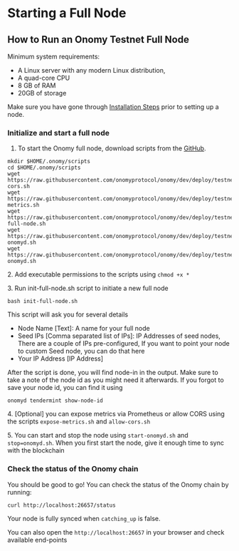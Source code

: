 # Starting a Full Node

## How to Run an Onomy Testnet Full Node

Minimum system requirements:

* A Linux server with any modern Linux distribution,
* A quad-core CPU
* 8 GB of RAM
* 20GB of storage

Make sure you have gone through [Installation Steps](pre-installation-steps.md) prior to setting up a node.

### Initialize and start a full node

1. To start the Onomy full node, download scripts from the [GitHub](https://github.com/onomyprotocol/onomy/tree/dev/deploy/testnet/scripts).

```
mkdir $HOME/.onomy/scripts
cd $HOME/.onomy/scripts
wget https://raw.githubusercontent.com/onomyprotocol/onomy/dev/deploy/testnet/scripts/allow-cors.sh
wget https://raw.githubusercontent.com/onomyprotocol/onomy/dev/deploy/testnet/scripts/expose-metrics.sh
wget https://raw.githubusercontent.com/onomyprotocol/onomy/dev/deploy/testnet/scripts/init-full-node.sh
wget https://raw.githubusercontent.com/onomyprotocol/onomy/dev/deploy/testnet/scripts/start-onomyd.sh
wget https://raw.githubusercontent.com/onomyprotocol/onomy/dev/deploy/testnet/scripts/stop-onomyd.sh
```

2\. Add executable permissions to the scripts using `chmod +x *`

3\. Run init-full-node.sh script to initiate a new full node

`bash init-full-node.sh`

This script will ask you for several details

* Node Name \[Text]: A name for your full node
* Seed IPs \[Comma separated list of IPs]: IP Addresses of seed nodes, There are a couple of IPs pre-configured, If you want to point your node to custom Seed node, you can do that here
* Your IP Address \[IP Address]

After the script is done, you will find node-in in the output. Make sure to take a note of the node id as you might need it afterwards. If you forgot to save your node id, you can find it using

`onomyd tendermint show-node-id`

4\. \[Optional] you can expose metrics via Prometheus or allow CORS using the scripts `expose-metrics.sh` and `allow-cors.sh`

5\. You can start and stop the node using `start-onomyd.sh` and `stop=onomyd.sh`. When you first start the node, give it enough time to sync with the blockchain

### Check the status of the Onomy chain

You should be good to go! You can check the status of the Onomy chain by running:

```
curl http://localhost:26657/status
```

Your node is fully synced when `catching_up` is false.

You can also open the `http://localhost:26657` in your browser and check available end-points
